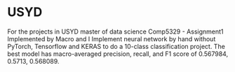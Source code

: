 # USYD
For the projects in USYD master of data science
Comp5329 - Assignment1
Implemented by Macro and I
Implement neural network by hand without PyTorch, Tensorflow and KERAS to do a 10-class classification project. 
The best model has macro-averaged precision, recall, and F1 score of 0.567984, 0.5713, 0.568089.
